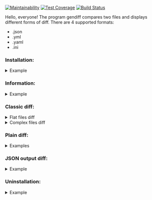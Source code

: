 [![Maintainability](https://api.codeclimate.com/v1/badges/9af9a01184b80a119007/maintainability)](https://codeclimate.com/github/shapurid/project-lvl2-s467/maintainability)
[![Test Coverage](https://api.codeclimate.com/v1/badges/9af9a01184b80a119007/test_coverage)](https://codeclimate.com/github/shapurid/project-lvl2-s467/test_coverage)
[![Build Status](https://travis-ci.org/shapurid/project-lvl2-s467.svg?branch=master)](https://travis-ci.org/shapurid/project-lvl2-s467)

Hello, everyone! The program gendiff compares two files and displays different forms of diff.
There are 4 supported formats: 
- .json
- .yml 
- .yaml 
- .ini

<h3>Installation:</h3>
<details>
  <summary>Example</summary>
  <a href="https://asciinema.org/a/2SKZS2DO8EKyqjdcobuo7RkoT" target="_blank"><img src="https://asciinema.org/a/2SKZS2DO8EKyqjdcobuo7RkoT.svg" width="300" height="200"/></a>
</details>

<h3>Information:</h3>
<details>
  <summary>Example</summary>
  <a href="https://asciinema.org/a/Zm6n4TNrSYDMShNLDYprzS0zW" target="_blank"><img src="https://asciinema.org/a/Zm6n4TNrSYDMShNLDYprzS0zW.svg" width="300" height="200"/></a>
</details>

<h3>Classic diff:</h3>
<details>
  <summary>Flat files diff</summary>
  <details>
    <summary>.json</summary>
    <a href="https://asciinema.org/a/sfypkEbFTOl9rtCLi0INodCgZ" target="_blank"><img src="https://asciinema.org/a/sfypkEbFTOl9rtCLi0INodCgZ.svg" width="300" height="200"/></a>
  </details>
  <details>
    <summary>.yml/.yaml</summary>
    <a href="https://asciinema.org/a/azdQvxgj6bqqSGp0FBjp6Vux1" target="_blank"><img src="https://asciinema.org/a/azdQvxgj6bqqSGp0FBjp6Vux1.svg" width="300" height="200"/></a>
  </details>
  <details>
    <summary>.ini</summary>
    <a href="https://asciinema.org/a/weAmI0FlY3jEYynVK6aNqF00a" target="_blank"><img src="https://asciinema.org/a/weAmI0FlY3jEYynVK6aNqF00a.svg" width="300" height="200"/></a>
  </details>
</details>
<details>
  <summary>Complex files diff</summary>
  <details>
    <summary>.json</summary>
      <a href="https://asciinema.org/a/LLaZY6UmalxlNpH9QPtC1BfdZ" target="_blank"><img src="https://asciinema.org/a/LLaZY6UmalxlNpH9QPtC1BfdZ.svg" width="300" height="200"/></a>
  </details>
  <details>
    <summary>.yml/.yaml</summary>
    <a href="https://asciinema.org/a/BgffIZqTpcm1ZDZcRHAPGewIZ" target="_blank"><img src="https://asciinema.org/a/BgffIZqTpcm1ZDZcRHAPGewIZ.svg" width="300" height="200"/></a>
  </details>
  <details>
    <summary>.ini</summary>
    <a href="https://asciinema.org/a/AJnqeAwneYBdG5CbW7nX8IWLP" target="_blank"><img src="https://asciinema.org/a/AJnqeAwneYBdG5CbW7nX8IWLP.svg" width="300" height="200"/></a>
  </details>
</details>

<h3>Plain diff:</h3>
<details>
  <summary>Examples</summary>
  <details>
    <summary>.json</summary>
    <a href="https://asciinema.org/a/K7PQlLjkyQ3T6qdzUeFKRUNon" target="_blank"><img src="https://asciinema.org/a/K7PQlLjkyQ3T6qdzUeFKRUNon.svg" width="300" height="200"/></a>
  </details>
  <details>
    <summary>.yml/.yaml</summary>
    <a href="https://asciinema.org/a/3rvNCGBuAkVoYrB4h6b1z99HZ" target="_blank"><img src="https://asciinema.org/a/3rvNCGBuAkVoYrB4h6b1z99HZ.svg" width="300" height="200"/></a>
  </details>
  <details>
    <summary>.ini</summary>
    <a href="https://asciinema.org/a/lcUMY4grIEgFbMlQlBKtWfHUo" target="_blank"><img src="https://asciinema.org/a/lcUMY4grIEgFbMlQlBKtWfHUo.svg" width="300" height="200"/></a>
  </details>
</details>

<h3>JSON output diff:</h3>
<details>
  <summary>Example</summary>
  <a href="https://asciinema.org/a/wO2c1VIpFhj9dk4d2zgAFV4UO" target="_blank"><img src="https://asciinema.org/a/wO2c1VIpFhj9dk4d2zgAFV4UO.svg" width="300" height="200"/></a>
</details>

<h3>Uninstallation:</h3>
<details>
  <summary>Example</summary>
  <a href="https://asciinema.org/a/Lt37sB7N2iTxkO5Gs7KupdcKq" target="_blank"><img src="https://asciinema.org/a/Lt37sB7N2iTxkO5Gs7KupdcKq.svg" width="300" height="200"/></a>
</details>
